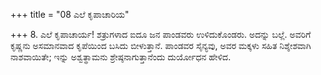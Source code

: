 +++
title = "08 ಎಲೆ ಕೃಪಾಚಾರಿಯ"

+++
8. ಎಲೆ ಕೃಪಾಚಾರ್ಯ! ಶತ್ರುಗಳಾದ ಐದೂ ಜನ ಪಾಂಡವರು ಉಳಿದುಕೊಂಡರು. ಅದನ್ನು ಬಲ್ಲೆ. ಅವರಿಗೆ ಕೃಷ್ಣನು ಅಸಮಾನವಾದ ಕೃಪೆಯಿಂದ ಬಸಿದು ಬೀಳುತ್ತಾನೆ. ಪಾಂಡವರ ಸೈನ್ಯವು, ಅವರ ಮಕ್ಕಳು ಸಹಿತ ನಿಶ್ಶೇಶವಾಗಿ ನಾಶವಾಯಿತೇ; ಇನ್ನು ಅಶ್ವತ್ಥಾಮನು ಶ್ರೇಷ್ಠನಾಗುತ್ತಾನೆಂದು ದುರ್ಯೋಧನ ಹೇಳಿದ.